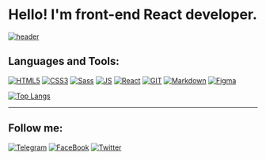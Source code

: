 # Hello! I'm front-end React developer.

[![header](https://github.com/RuslanSedov/RuslanSedov/blob/main/ReadmeGif.gif)](#)

## Languages and Tools:

[![HTML5](https://img.shields.io/badge/-HTML5-272727?style=for-the-badge&logo=HTML5)](https://developer.mozilla.org/ru/docs/Web/Guide/HTML/HTML5)
[![CSS3](https://img.shields.io/badge/-CSS3-272727?style=for-the-badge&logo=CSS3&logoColor=3071F0)](https://developer.mozilla.org/ru/docs/Web/CSS)
[![Sass](https://img.shields.io/badge/-SASS-272727?style=for-the-badge&logo=SASS)](https://sass-lang.com/)
[![JS](https://img.shields.io/badge/-JavaScript-272727?style=for-the-badge&logo=JavaScript)](https://developer.mozilla.org/ru/docs/Web/JavaScript)
[![React](https://img.shields.io/badge/-React-272727?style=for-the-badge&logo=React)](https://reactjs.org/)
[![GIT](https://img.shields.io/badge/-GIT-272727?style=for-the-badge&logo=GIT)](https://git-scm.com/)
[![Markdown](https://img.shields.io/badge/-Markdown-272727?style=for-the-badge&logo=Markdown)](https://docs.microsoft.com/ru-ru/contribute/markdown-reference)
[![Figma](https://img.shields.io/badge/-Figma-272727?style=for-the-badge&logo=Figma&logoColor=7F30F0)](https://www.figma.com/)

[![Top Langs](https://github-readme-stats.vercel.app/api/top-langs/?username=RuslanSedov&layout=compact&theme=react)](https://github.com/anuraghazra/github-readme-stats)

---

## Follow me:

[![Telegram](https://img.shields.io/badge/-Telegram-272727?style=for-the-badge&logo=Telegram)](https://tlgg.ru/@Sedov_Ruslan)
[![FaceBook](https://img.shields.io/badge/-FaceBook-272727?style=for-the-badge&logo=Facebook)](https://www.facebook.com/ruslan.sedov.9889)
[![Twitter](https://img.shields.io/badge/-Twitter-272727?style=for-the-badge&logo=Twitter)](https://twitter.com/sedov_ruslan)

<!-- ![Anurag's GitHub stats](https://github-readme-stats.vercel.app/api?username=RuslanSedov&theme=react&show_icons=true) -->

<!-- Обо мне

Pet-проекты:

Мой стек веб-технологий

Найти меня: -->
